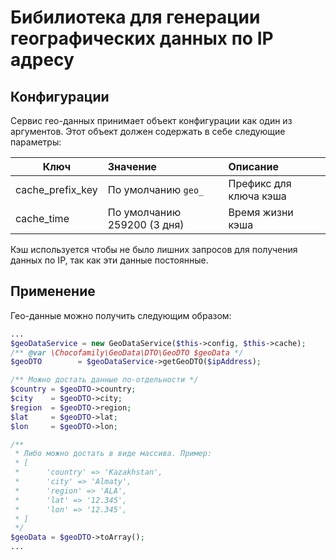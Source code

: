 # Бибилиотека для генерации географических данных по IP адресу

## Конфигурации

Сервис гео-данных принимает объект конфигурации как один из аргументов. Этот объект должен содержать в себе следующие
 параметры:

| Ключ              | Значение              | Описание  |
|-------------------|:----------------------|:----------|
| cache_prefix_key  | По умолчанию `geo_`   | Префикс для ключа кэша |
| cache_time        | По умолчанию 259200 (3 дня) | Время жизни кэша |

Кэш используется чтобы не было лишних запросов для получения данных по IP, так как эти данные постоянные.

## Применение
Гео-данные можно получить следующим образом:
```php
...
$geoDataService = new GeoDataService($this->config, $this->cache);
/** @var \Chocofamily\GeoData\DTO\GeoDTO $geoData */
$geoDTO        = $geoDataService->getGeoDTO($ipAddress);

/** Можно достать данные по-отдельности */
$country = $geoDTO->country;
$city    = $geoDTO->city;
$region  = $geoDTO->region;
$lat     = $geoDTO->lat;
$lon     = $geoDTO->lon;

/**
 * Либо можно достать в виде массива. Пример:
 * [
 *      'country' => 'Kazakhstan',
 *      'city' => 'Almaty',
 *      'region' => 'ALA',
 *      'lat' => '12.345',
 *      'lon' => '12.345',
 * ]
 */
$geoData = $geoDTO->toArray();
...
```
